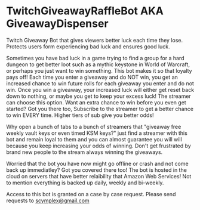 # TwitchGiveawayRaffleBot AKA GiveawayDispenser
Twitch Giveaway Bot that gives viewers better luck each time they lose.  Protects users form experiencing bad luck and ensures good luck.

Sometimes you have bad luck in a game trying to find a group for a hard dungeon to get better loot such as a mythic keystone in World of Warcraft, or perhaps you just want to win something.  This bot makes it so that loyalty pays off!  Each time you enter a giveaway and do NOT win, you get an increased chance to win future rolls for each giveaway you enter and do not win.  Once you win a giveaway, your increased luck will either get reset back down to nothing, or maybe you get to keep your excess luck!  The streamer can choose this option.  Want an extra chance to win before you even get started? Got you there too, Subscribe to the streamer to get a better chance to win EVERY time.  Higher tiers of sub give you better odds!

Why open a bunch of tabs to a bunch of streamers that "giveaway free weekly vault keys or even timed KSM keys?"  just find a streamer with this bot and remain loyal to them and you can almost guarantee you will will because you keep increasing your odds of winning.  Don't get frustrated by brand new people to the stream always winning the giveaways.

Worried that the bot you have now might go offline or crash and not come back up immediatley?  Got you covered there too!  The bot is hosted in the cloud on servers that have better relaibility that Amazon Web Services!  Not to mention everything is backed up daily, weekly and bi-weekly.

Access to this bot is granted on a case by case request.  Please send requests to scymplex@gmail.com


